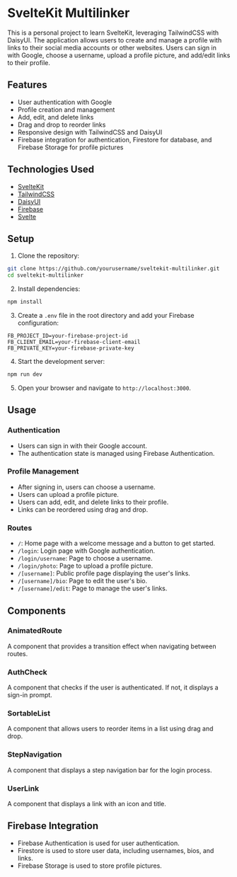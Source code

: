 # SvelteKit Multilinker

This is a personal project to learn SvelteKit, leveraging TailwindCSS with DaisyUI. The application allows users to create and manage a profile with links to their social media accounts or other websites. Users can sign in with Google, choose a username, upload a profile picture, and add/edit links to their profile.

## Features

- User authentication with Google
- Profile creation and management
- Add, edit, and delete links
- Drag and drop to reorder links
- Responsive design with TailwindCSS and DaisyUI
- Firebase integration for authentication, Firestore for database, and Firebase Storage for profile pictures

## Technologies Used

- [SvelteKit](https://kit.svelte.dev/)
- [TailwindCSS](https://tailwindcss.com/)
- [DaisyUI](https://daisyui.com/)
- [Firebase](https://firebase.google.com/)
- [Svelte](https://svelte.dev/)

## Setup

1. Clone the repository:

```bash
git clone https://github.com/yourusername/sveltekit-multilinker.git
cd sveltekit-multilinker
```

2. Install dependencies:

```bash
npm install
```

3. Create a `.env` file in the root directory and add your Firebase configuration:

```env
FB_PROJECT_ID=your-firebase-project-id
FB_CLIENT_EMAIL=your-firebase-client-email
FB_PRIVATE_KEY=your-firebase-private-key
```

4. Start the development server:

```bash
npm run dev
```

5. Open your browser and navigate to `http://localhost:3000`.

## Usage

### Authentication

- Users can sign in with their Google account.
- The authentication state is managed using Firebase Authentication.

### Profile Management

- After signing in, users can choose a username.
- Users can upload a profile picture.
- Users can add, edit, and delete links to their profile.
- Links can be reordered using drag and drop.

### Routes

- `/`: Home page with a welcome message and a button to get started.
- `/login`: Login page with Google authentication.
- `/login/username`: Page to choose a username.
- `/login/photo`: Page to upload a profile picture.
- `/[username]`: Public profile page displaying the user's links.
- `/[username]/bio`: Page to edit the user's bio.
- `/[username]/edit`: Page to manage the user's links.

## Components

### AnimatedRoute

A component that provides a transition effect when navigating between routes.

### AuthCheck

A component that checks if the user is authenticated. If not, it displays a sign-in prompt.

### SortableList

A component that allows users to reorder items in a list using drag and drop.

### StepNavigation

A component that displays a step navigation bar for the login process.

### UserLink

A component that displays a link with an icon and title.

## Firebase Integration

- Firebase Authentication is used for user authentication.
- Firestore is used to store user data, including usernames, bios, and links.
- Firebase Storage is used to store profile pictures.
